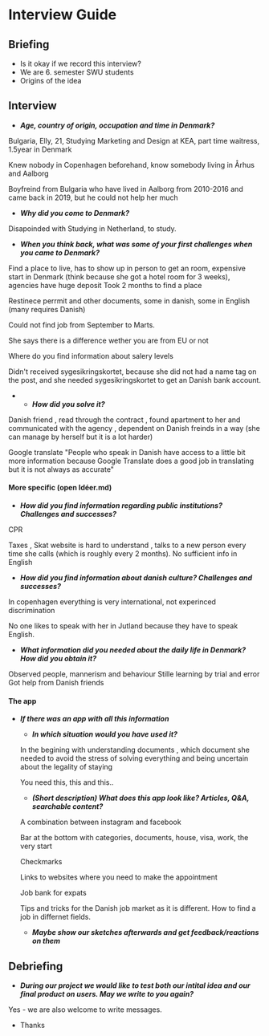 ﻿# Interview Guide

## Briefing 

- Is it okay if we record this interview?
- We are 6. semester SWU students
- Origins of the idea

## Interview

- ***Age, country of origin, occupation and time in Denmark?***

Bulgaria, Elly, 21, Studying Marketing and Design at KEA, part time waitress, 1.5year in Denmark

Knew nobody in Copenhagen beforehand, know somebody living in Århus and Aalborg

Boyfreind from Bulgaria who have lived in Aalborg from 2010-2016 and came back in 2019, but he could not help her much

- ***Why did you come to Denmark?***

Disapoinded with Studying in Netherland, to study.

- ***When you think back, what was some of your first challenges when you came to Denmark?*** 

Find a place to live, has to show up in person to get an room, expensive start in Denmark (think because she got a hotel room for 3 weeks), agencies have huge deposit
Took 2 months to find a place

Restinece perrmit and other documents, some in danish, some in English (many requires Danish)

Could not find job from September to Marts. 

She says there is a difference wether you are from EU or not

Where do you find information about salery levels

Didn't received sygesikringskortet, because she did not had a name tag on the post, and she needed sygesikringskortet to get an Danish bank account. 

- 
  - ***How did you solve it?***

Danish friend , read through the contract , found apartment to her and communicated with the agency , dependent on Danish freinds in a way (she can manage by herself but it is a lot harder)

Google translate "People who speak in Danish have access to a little bit more information  because Google Translate does a good job in translating but it is not always as accurate"

#### More specific (open Idéer.md)

- ***How did you find information regarding public institutions? Challenges and successes?***

CPR 

Taxes , Skat website is hard to understand , talks to a new person every time she calls (which is roughly every 2 months).
No sufficient info in English

- ***How did you find information about danish culture? Challenges and successes?***

In copenhagen everything is very international, not experinced discrimination

No one likes to speak with her in Jutland because they have to speak English.

- ***What information did you needed about the daily life in Denmark? How did you obtain it?***

Observed people, mannerism and behaviour
Stille learning by trial and error
Got help from Danish friends

#### The app

- ***If there was an app with all this information***
  
  - ***In which situation would you have used it?***
  
  In the begining with understanding documents , which document she needed to avoid the stress of solving everything and being uncertain about the legality of staying
  
  You need this, this and this.. 
  
  - ***(Short description) What does this app look like? Articles, Q&A, searchable content?*** 
  
  A combination between instagram and facebook
  
  Bar at the bottom with categories, documents, house, visa, work, the very start
  
  Checkmarks
  
  Links to websites where you need to make the appointment 
  
  Job bank for expats
 
  Tips and tricks for the Danish job market as it is different. How to find a job in differnet fields.
  
  - ***Maybe show our sketches afterwards and get feedback/reactions on them***

## Debriefing

- ***During our project we would like to test both our intital idea and our final product on users. May we write to you again?***

Yes - we are also welcome to write messages. 

- Thanks
